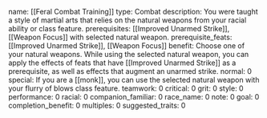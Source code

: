 name: [[Feral Combat Training]]
type: Combat
description: You were taught a style of martial arts that relies on the natural weapons from your racial ability or class feature.
prerequisites: [[Improved Unarmed Strike]], [[Weapon Focus]] with selected natural weapon.
prerequisite_feats: [[Improved Unarmed Strike]], [[Weapon Focus]]
benefit: Choose one of your natural weapons. While using the selected natural weapon, you can apply the effects of feats that have [[Improved Unarmed Strike]] as a prerequisite, as well as effects that augment an unarmed strike.
normal: 0
special: If you are a [[monk]], you can use the selected natural weapon with your flurry of blows class feature.
teamwork: 0
critical: 0
grit: 0
style: 0
performance: 0
racial: 0
companion_familiar: 0
race_name: 0
note: 0
goal: 0
completion_benefit: 0
multiples: 0
suggested_traits: 0
